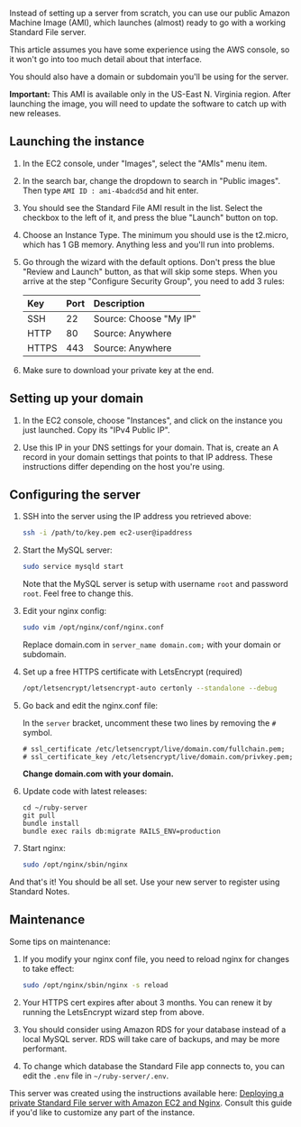 Instead of setting up a server from scratch, you can use our public Amazon Machine Image (AMI), which launches (almost) ready to go with a working Standard File server.

This article assumes you have some experience using the AWS console, so it won't go into too much detail about that interface.

You should also have a domain or subdomain you'll be using for the server.

**Important:** This AMI is available only in the US-East N. Virginia region. After launching the image, you will need to update the software to catch up with new releases.

## Launching the instance

1. In the EC2 console, under "Images", select the "AMIs" menu item.

2. In the search bar, change the dropdown to search in "Public images". Then type `AMI ID : ami-4badcd5d` and hit enter.

3. You should see the Standard File AMI result in the list. Select the checkbox to the left of it, and press the blue "Launch" button on top.

4. Choose an Instance Type. The minimum you should use is the t2.micro, which has 1 GB memory. Anything less and you'll run into problems.

5. Go through the wizard with the default options. Don't press the blue "Review and Launch" button, as that will skip some steps. When you arrive at the step "Configure Security Group", you need to add 3 rules:

	| Key | Port | Description |
	| :--- | :--- | :--- |
	| SSH |  22 | Source: Choose "My IP" |
	| HTTP | 80 | Source: Anywhere |
	| HTTPS | 443 | Source: Anywhere |

6. Make sure to download your private key at the end.

## Setting up your domain
1. In the EC2 console, choose "Instances", and click on the instance you just launched. Copy its "IPv4 Public IP".

2. Use this IP in your DNS settings for your domain. That is, create an A record in your domain settings that points to that IP address. These instructions differ depending on the host you're using.

## Configuring the server
1. SSH into the server using the IP address you retrieved above:

	``` bash
	ssh -i /path/to/key.pem ec2-user@ipaddress
	```		

1. Start the MySQL server:

	``` bash
	sudo service mysqld start
	```

	Note that the MySQL server is setup with username `root` and password `root`. Feel free to change this.

1. Edit your nginx config:

	``` bash
	sudo vim /opt/nginx/conf/nginx.conf
	```		

	Replace domain.com in `server_name domain.com;` with your domain or subdomain.

1. Set up a free HTTPS certificate with LetsEncrypt (required)

	``` bash
	/opt/letsencrypt/letsencrypt-auto certonly --standalone --debug
	```

1. Go back and edit the nginx.conf file:

	In the `server` bracket, uncomment these two lines by removing the `#` symbol.

	``` nginx
	# ssl_certificate /etc/letsencrypt/live/domain.com/fullchain.pem;
	# ssl_certificate_key /etc/letsencrypt/live/domain.com/privkey.pem;
	```

	**Change domain.com with your domain.**

1. Update code with latest releases:

	```
	cd ~/ruby-server
	git pull
	bundle install
	bundle exec rails db:migrate RAILS_ENV=production
	```

1. Start nginx:

	``` bash
	sudo /opt/nginx/sbin/nginx
 	```

And that's it! You should be all set. Use your new server to register using Standard Notes.

## Maintenance
Some tips on maintenance:

1. If you modify your nginx conf file, you need to reload nginx for changes to take effect:

	``` bash
	sudo /opt/nginx/sbin/nginx -s reload
	```		

2. Your HTTPS cert expires after about 3 months. You can renew it by running the LetsEncrypt wizard step from above.

3. You should consider using Amazon RDS for your database instead of a local MySQL server. RDS will take care of backups, and may be more performant.

4. To change which database the Standard File app connects to, you can edit the `.env` file in `~/ruby-server/.env`.

This server was created using the instructions available here: [Deploying a private Standard File server with Amazon EC2 and Nginx](https://github.com/standardfile/ruby-server/wiki/Deploying-a-private-Standard-File-server-with-Amazon-EC2-and-Nginx). Consult this guide if you'd like to customize any part of the instance.
